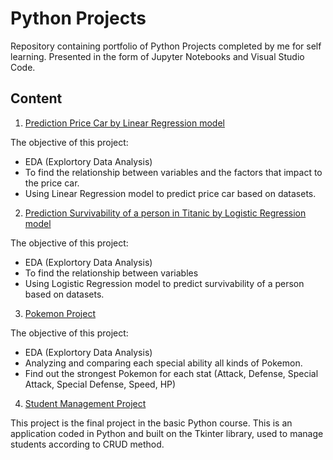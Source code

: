# Python Projects
Repository containing portfolio of Python Projects completed by me for self learning. Presented in the form of Jupyter Notebooks and Visual Studio Code.

## Content

1. [Prediction Price Car by Linear Regression model](https://github.com/DinhNhatAnh/Project-Python/blob/master/Prediction%20Price%20Car%20by%20Linear%20Regression.ipynb)

  The objective of this project:
  - EDA (Explortory Data Analysis)
  - To find the relationship between variables and the factors that impact to the price car.
  - Using Linear Regression model to predict price car based on datasets.

2. [Prediction Survivability of a person in Titanic by Logistic Regression model](https://github.com/DinhNhatAnh/Project-Python/blob/master/Prediction%20Survived%20Titanic%20by%20Logistic%20Regression.ipynb)

  The objective of this project:
  - EDA (Explortory Data Analysis)
  - To find the relationship between variables 
  - Using Logistic Regression model to predict survivability of a person based on datasets.

3. [Pokemon Project](https://github.com/DinhNhatAnh/Project-Python/blob/master/Pokemon%20Project.ipynb)

The objective of this project:
  - EDA (Explortory Data Analysis)
  - Analyzing and comparing each special ability all kinds of Pokemon.
  - Find out the strongest Pokemon for each stat (Attack, Defense, Special Attack, Special Defense, Speed, HP)

4. [Student Management Project](https://github.com/DinhNhatAnh/Project-Python/blob/master/Student_management_Project.py)

This project is the final project in the basic Python course. This is an application coded in Python and built on the Tkinter library, used to manage students according to CRUD method.
